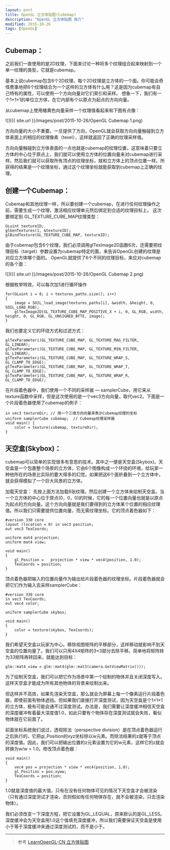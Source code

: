 ```yaml
---
layout: post
title: OpenGL 立方体贴图(Cubemap)
description: "OpenGL 立方体贴图 简介"
modified: 2015-10-26
tags: [OpenGL]
---
```


## Cubemap：
之前我们一直使用的是2D纹理，下面来讨论一种将多个纹理组合起来映射到一个单一纹理的类型，它就是cubemap。

基本上说cubemap包含6个2D纹理，每个2D纹理是立方体的一个面。你可能会奇怪费事地把6个纹理结合为一个这样的立方体有什么用？这是因为cubemap有自己特有的属性，可以使用一个方向向量对它们索引和采样。
想象一下，我们有一个1×1×1的单位立方体，在它内部有个以原点为起点的方向向量。

从cubemap上使用橘黄色向量采样一个纹理值看起来和下图有点像：

![]({{ site.url }}/images/post/2015-10-26/OpenGL Cubemap 1.png)

方向向量的大小不重要。一旦提供了方向，OpenGL就会获取方向向量触碰到立方体表面上的相应的纹理像素（texel），这样就返回了正确的纹理采样值。

方向向量触碰到立方体表面的一点也就是cubemap的纹理位置，这意味着只要立方体的中心位于原点上，我们就可以使用立方体的位置向量来对cubemap进行采样。然后我们就可以获取所有顶点的纹理坐标，就和立方体上的顶点位置一样。所获得的结果是一个纹理坐标，通过这个纹理坐标就能获取到cubemap上正确的纹理。


## 创建一个Cubemap：
Cubemap和其他纹理一样，所以要创建一个cubemap，在进行任何纹理操作之前，需要生成一个纹理，激活相应纹理单元然后绑定到合适的纹理目标上。
这次要绑定到 GL_TEXTURE_CUBE_MAP纹理类型：

    GLuint textureID;
    glGenTextures(1, &textureID);
    glBindTexture(GL_TEXTURE_CUBE_MAP, textureID);

由于cubemap包含6个纹理，我们必须调用glTexImage2D函数6次，还需要把纹理目标（target）参数设置为cubemap特定的面，来告诉OpenGL创建的纹理是对应立方体哪个面的。
OpenGL就提供了6个不同的纹理目标，来应对cubemap的各个面：

![]({{ site.url }}/images/post/2015-10-26/OpenGL Cubemap 2.png)

根据枚举特效，可以每次加1进行循环操作

    for(GLuint i = 0; i < textures_paths.size(); i++)
    {
        image = SOIL_load_image(textures_paths[i], &width, &height, 0, SOIL_LOAD_RGB);
        glTexImage2D(GL_TEXTURE_CUBE_MAP_POSITIVE_X + i, 0, GL_RGB, width, height, 0, GL_RGB, GL_UNSIGNED_BYTE, image);
    }


我们也要定义它的环绕方式和过滤方式：

    glTexParameteri(GL_TEXTURE_CUBE_MAP, GL_TEXTURE_MAG_FILTER, GL_LINEAR);
    glTexParameteri(GL_TEXTURE_CUBE_MAP, GL_TEXTURE_MIN_FILTER, GL_LINEAR);
    glTexParameteri(GL_TEXTURE_CUBE_MAP, GL_TEXTURE_WRAP_S, GL_CLAMP_TO_EDGE);
    glTexParameteri(GL_TEXTURE_CUBE_MAP, GL_TEXTURE_WRAP_T, GL_CLAMP_TO_EDGE);
    glTexParameteri(GL_TEXTURE_CUBE_MAP, GL_TEXTURE_WRAP_R, GL_CLAMP_TO_EDGE);


在片段着色器中，我们使用一个不同的采样器 — samplerCube，用它来从texture函数中采样，但是这次使用的是一个vec3方向向量，取代vec2。下面是一个片段着色器使用了cubemap的例子：

    in vec3 textureDir; // 用一个三维方向向量来表示Cubemap纹理的坐标
    uniform samplerCube cubemap;  // Cubemap纹理采样器
    void main() {
        color = texture(cubemap, textureDir);
    }


## 天空盒(Skybox)：
cubemap可以简单的实现很多有意思的技术。其中之一便是天空盒(Skybox)。天空盒是一个包裹整个场景的立方体，它由6个图像构成一个环绕的环境，给玩家一种他所在的场景比实际的要大得多的幻觉。如果把这6个面折叠到一个立方体中，就会获得模拟了一个巨大风景的立方体。

加载天空盒：
先按上面方法加载6张纹理。然后创建一个立方体来绘制天空盒。当一个立方体的中心位于原点(0，0，0)的时候，它的每一个位置向量也就是以原点为起点的方向向量。这个方向向量就是我们要得到的立方体某个位置的相应纹理值。所以我们只需要提供位置向量，而无需纹理坐标。它的顶点着色器如下：

    #version 330 core
    layout (location = 0) in vec3 position;
    out vec3 TexCoords;

    uniform mat4 projection;
    uniform mat4 view;

    void main()
    {
        gl_Position =   projection * view * vec4(position, 1.0);  
        TexCoords = position;
    }

顶点着色器把输入的位置向量作为输出给片段着色器的纹理坐标。片段着色器就会把它们作为输入去采样samplerCube：

    #version 330 core
    in vec3 TexCoords;
    out vec4 color;

    uniform samplerCube skybox;

    void main()
    {
        color = texture(skybox, TexCoords);
    }

我们希望天空盒以玩家为中心。移除视图矩阵的平移部分，这样移动就影响不到天空盒的位置向量了。我们可以只用4X4矩阵的3×3部分去除平移。简单地将矩阵转为33矩阵再转回来，就能达到目标：

    glm::mat4 view = glm::mat4(glm::mat3(camera.GetViewMatrix()));


为了绘制天空盒，我们可以把它作为场景中第一个绘制的物体并且关闭深度写入。这样天空盒才能成为所有其他物体的背景来绘制出来。

但这样并不高效，如果先渲染天空盒，那么就会为屏幕上每一个像素运行片段着色器，即使前面有物体遮挡。但如果我们直接打开深度测试，因为天空盒是个1×1×1的立方体，极有可能会通不过深度测试。办法是，我们需要让深度缓冲相信天空盒的深度缓冲有着最大深度值1.0，如此只要有个物体存在深度测试就会失败，看似物体就在它前面了。

前面坐标系统我们说过，透视除法（perspective division）是在顶点着色器运行之后执行的，它把gl_Position的xyz坐标除以w元素。而除法结果的z就等于顶点的深度值。因此，我们可以把输出位置的z元素设置为它的w元素，这样它的z就会转换为w/w = 1.0。修改顶点着色器：

    void main()
    {
        vec4 pos = projection * view * vec4(position, 1.0);
        gl_Position = pos.xyww;
        TexCoords = position;
    }

1.0就是深度值的最大值，只有在没有任何物体可见的情况下天空盒才会被渲染（只有通过深度测试才渲染，否则假如有任何物体存在，就不会被渲染，只去渲染物体）。

我们必须改变一下深度方程，把它设置为GL_LEQUAL，原来默认的是GL_LESS。深度缓冲会为天空盒用1.0这个值填充深度缓冲，所以我们需要保证天空盒是使用小于等于深度缓冲来通过深度测试的，而不是小于。


---
> 参考
[LearnOpenGL-CN 立方体贴图](http://learnopengl-cn.readthedocs.org/zh/latest/04%20Advanced%20OpenGL/06%20Cubemaps/)